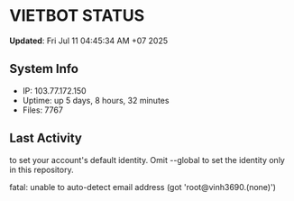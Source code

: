 # VIETBOT STATUS
**Updated**: Fri Jul 11 04:45:34 AM +07 2025

## System Info
- IP: 103.77.172.150
- Uptime: up 5 days, 8 hours, 32 minutes
- Files: 7767

## Last Activity

to set your account's default identity.
Omit --global to set the identity only in this repository.

fatal: unable to auto-detect email address (got 'root@vinh3690.(none)')
